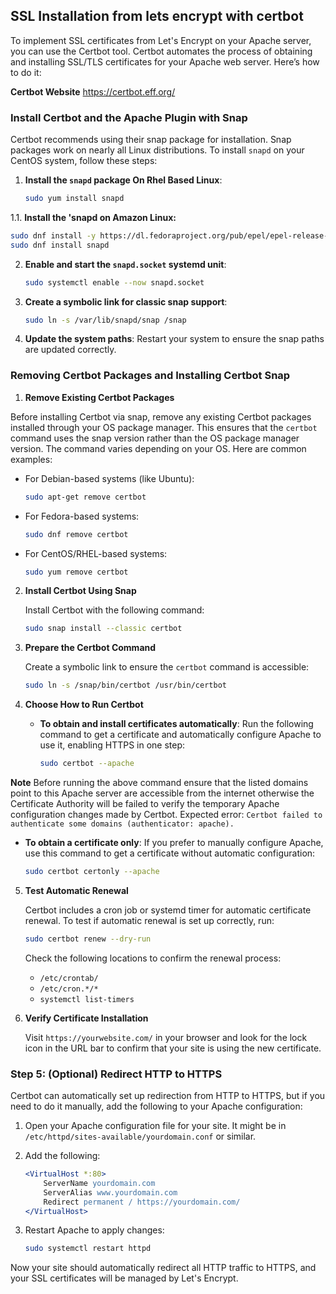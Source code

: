 ## SSL Installation from lets encrypt with certbot

To implement SSL certificates from Let's Encrypt on your Apache server, you can use the Certbot tool. Certbot automates the process of obtaining and installing SSL/TLS certificates for your Apache web server. Here’s how to do it:

**Certbot Website** https://certbot.eff.org/

### Install Certbot and the Apache Plugin  with Snap

Certbot recommends using their snap package for installation. Snap packages work on nearly all Linux distributions. To install `snapd` on your CentOS system, follow these steps:

1. **Install the `snapd` package On Rhel Based Linux**:
   ```bash
   sudo yum install snapd
   ```
1.1. **Install the 'snapd on Amazon Linux:**

   ```bash
   sudo dnf install -y https://dl.fedoraproject.org/pub/epel/epel-release-latest-9.noarch.rpm
   sudo dnf install snapd
   ```

2. **Enable and start the `snapd.socket` systemd unit**:
   ```bash
   sudo systemctl enable --now snapd.socket
   ```

3. **Create a symbolic link for classic snap support**:
   ```bash
   sudo ln -s /var/lib/snapd/snap /snap
   ```

4. **Update the system paths**: 
   Restart your system to ensure the snap paths are updated correctly.

### Removing Certbot Packages and Installing Certbot Snap

1. **Remove Existing Certbot Packages**

Before installing Certbot via snap, remove any existing Certbot packages installed through your OS package manager. This ensures that the `certbot` command uses the snap version rather than the OS package manager version. The command varies depending on your OS. Here are common examples:
   - For Debian-based systems (like Ubuntu):
     ```bash
     sudo apt-get remove certbot
     ```
   - For Fedora-based systems:
     ```bash
     sudo dnf remove certbot
     ```
   - For CentOS/RHEL-based systems:
     ```bash
     sudo yum remove certbot
     ```

2. **Install Certbot Using Snap**

   Install Certbot with the following command:
   ```bash
   sudo snap install --classic certbot
   ```

3. **Prepare the Certbot Command**

   Create a symbolic link to ensure the `certbot` command is accessible:
   ```bash
   sudo ln -s /snap/bin/certbot /usr/bin/certbot
   ```

4. **Choose How to Run Certbot**

   - **To obtain and install certificates automatically**: Run the following command to get a certificate and automatically configure Apache to use it, enabling HTTPS in one step:
     ```bash
     sudo certbot --apache
     ```

**Note** Before running the above command ensure that the listed domains point to this Apache server are accessible from the internet otherwise the Certificate Authority will be failed to verify the temporary Apache configuration changes made by Certbot. Expected error: ```Certbot failed to authenticate some domains (authenticator: apache).```

   - **To obtain a certificate only**: If you prefer to manually configure Apache, use this command to get a certificate without automatic configuration:
     ```bash
     sudo certbot certonly --apache
     ```

5. **Test Automatic Renewal**

   Certbot includes a cron job or systemd timer for automatic certificate renewal. To test if automatic renewal is set up correctly, run:
   ```bash
   sudo certbot renew --dry-run
   ```

   Check the following locations to confirm the renewal process:
   - `/etc/crontab/`
   - `/etc/cron.*/*`
   - `systemctl list-timers`

6. **Verify Certificate Installation**

   Visit `https://yourwebsite.com/` in your browser and look for the lock icon in the URL bar to confirm that your site is using the new certificate.



### Step 5: (Optional) Redirect HTTP to HTTPS
Certbot can automatically set up redirection from HTTP to HTTPS, but if you need to do it manually, add the following to your Apache configuration:

1. Open your Apache configuration file for your site. It might be in `/etc/httpd/sites-available/yourdomain.conf` or similar.
2. Add the following:

   ```apache
   <VirtualHost *:80>
       ServerName yourdomain.com
       ServerAlias www.yourdomain.com
       Redirect permanent / https://yourdomain.com/
   </VirtualHost>
   ```

3. Restart Apache to apply changes:
   ```bash
   sudo systemctl restart httpd
   ```

Now your site should automatically redirect all HTTP traffic to HTTPS, and your SSL certificates will be managed by Let's Encrypt.
